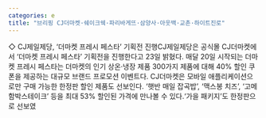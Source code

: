 ```yaml
---
categories: e
title: "브리핑 CJ더마켓·쉐이크쉑·파리바게뜨·삼양사·아웃백·교촌·하이트진로"
---
```

◇ CJ제일제당, ‘더마켓 프레시 페스타’ 기획전 진행CJ제일제당은 공식몰 CJ더마켓에서 ‘더마켓 프레시 페스타’ 기획전을 진행한다고 23일 밝혔다. 매달 20일 시작되는 더마켓 프레시 페스타는 더마켓의 인기 상온·냉장 제품 300가지 제품에 대해 40% 할인 쿠폰을 제공하는 대규모 브랜드 프로모션 이벤트다. CJ더마켓은 모바일 애플리케이션으로만 구매 가능한 한정판 할인 제품도 선보인다. ‘햇반 매일 잡곡밥’, ‘맥스봉 치즈’, ‘고메 함박스테이크’ 등을 최대 53% 할인된 가격에 만나볼 수 있다.‘가을 패키지’도 한정판으로 선보였